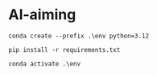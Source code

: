 # AI-aiming


`conda create --prefix .\env python=3.12`

`pip install -r requirements.txt`

`conda activate .\env`